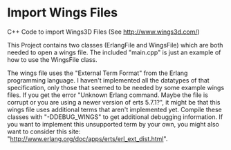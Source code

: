 Import Wings Files
==================

C++ Code to import Wings3D Files (See http://www.wings3d.com/)

This Project contains two classes (ErlangFile and WingsFile) which are both needed to open a wings file.
The included "main.cpp" is just an example of how to use the WingsFile class.

The wings file uses the "External Term Format" from the Erlang programming language. I haven't implemented all the datatypes of that specification, only those that seemed to be needed by some example wings files. If you get the error "Unknown Erlang command. Maybe the file is corrupt or you are using a newer version of erts 5.7.1?", it might be that this wings file uses additional terms that aren't implemented yet. Compile these classes with "-DDEBUG_WINGS" to get additional debugging information. If you want to implement this unsupported term by your own, you might also want to consider this site: "http://www.erlang.org/doc/apps/erts/erl_ext_dist.html".
